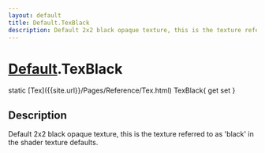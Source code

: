 ```yaml
---
layout: default
title: Default.TexBlack
description: Default 2x2 black opaque texture, this is the texture referred to as 'black' in the shader texture defaults.
---
```

# [Default]({{site.url}}/Pages/Reference/Default.html).TexBlack

<div class='signature' markdown='1'>
static [Tex]({{site.url}}/Pages/Reference/Tex.html) TexBlack{ get set }
</div>

## Description
Default 2x2 black opaque texture, this is the texture
referred to as 'black' in the shader texture defaults.

